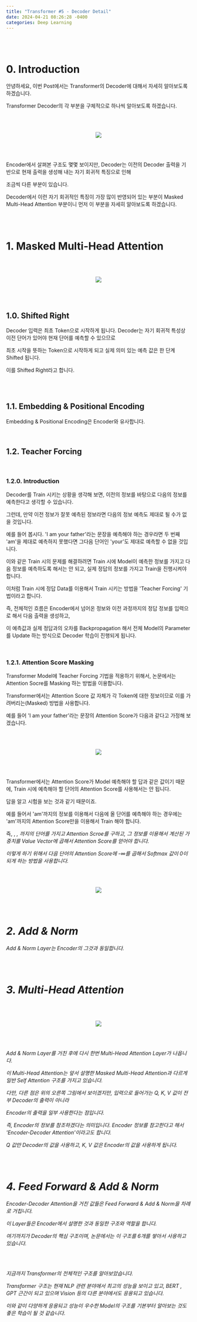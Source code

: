 ```yaml
---
title: "Transformer #5 - Decoder Detail"
date: 2024-04-21 08:26:28 -0400
categories: Deep Learning
---
```


<br>
<br>

# 0. Introduction

안녕하세요, 이번 Post에서는 Transformer의 Decoder에 대해서 자세히 알아보도록 하겠습니다.

Transformer Decoder의 각 부분을 구체적으로 하나씩 알아보도록 하겠습니다.

<br>
<br>

<p align="center">
  <img src="/assets/Transformer/37.png">
</p>

<br>
<br>

Encoder에서 살펴본 구조도 몇몇 보이지만, Decoder는 이전의 Decoder 출력을 기반으로 현재 출력을 생성해 내는 자기 회귀적 특징으로 인해

조금씩 다른 부분이 있습니다.

Decoder에서 이런 자기 회귀적인 특징이 가장 많이 반영되어 있는 부분이 Masked Multi-Head Attention 부분이니 먼저 이 부분을 자세히 알아보도록 하겠습니다.

<br>
<br>

# 1. Masked Multi-Head Attention

<br>
<br>

<p align="center">
  <img src="/assets/Transformer/38.png">
</p>

<br>
<br>

## 1.0. Shifted Right

Decoder 입력은 최초 <SOS> Token으로 시작하게 됩니다. Decoder는 자기 회귀적 특성상 이전 단어가 있어야 현재 단어를 예측할 수 있으므로

최초 시작을 뜻하는 <SOS> Token으로 시작하게 되고 실제 의미 있는 예측 값은 한 단계 Shifted 됩니다.

이를 Shifted Right라고 합니다.

<br>
<br>

## 1.1. Embedding & Positional Encoding

Embedding & Positional Encoding은 Encoder와 유사합니다.

<br>

## 1.2. Teacher Forcing

<br>

### 1.2.0. Introduction

Decoder를 Train 시키는 상황을 생각해 보면, 이전의 정보를 바탕으로 다음의 정보를 예측한다고 생각할 수 있습니다.

그런데, 만약 이전 정보가 잘못 예측된 정보라면 다음의 정보 예측도 제대로 될 수가 없을 것입니다.

예를 들어 봅시다. 'I am your father'라는 문장을 예측해야 하는 경우라면 두 번째 'am'을 제대로 예측하지 못했다면 그다음 단어인 'your'도 제대로 예측할 수 없을 것입니다.

이와 같은 Train 시의 문제를 해결하려면 Train 시에 Model이 예측한 정보를 가지고 다음 정보를 예측하도록 해서는 안 되고, 실제 정답의 정보를 가지고 Train을 진행시켜야 합니다.

이처럼 Train 시에 정답 Data를 이용해서 Train 시키는 방법을 'Teacher Forcing' 기법이라고 합니다.

즉, 전체적인 흐름은 Encoder에서 넘어온 정보와 이전 과정까지의 정답 정보를 입력으로 해서 다음 출력을 생성하고,

이 예측값과 실제 정답과의 오차를 Backpropagation 해서 전체 Model의 Parameter를 Update 하는 방식으로 Decoder 학습이 진행되게 됩니다.

<br>

### 1.2.1. Attention Score Masking

Transformer Model에 Teacher Forcing 기법을 적용하기 위해서, 논문에서는 Attention Socre를 Masking 하는 방법을 이용합니다.

Transformer에서는 Attention Score 값 자체가 각 Token에 대한 정보이므로 이를 가려버리는(Masked) 방법을 사용합니다.

예를 들어 'I am your father'라는 문장의 Attention Score가 다음과 같다고 가정해 보겠습니다.

<br>
<br>

<p align="center">
  <img src="/assets/Transformer/39.png">
</p>

<br>
<br>

Transformer에서는 Attention Score가 Model 예측해야 할 답과 같은 값이기 때문에, Train 시에 예측해야 할 단어의 Attention Score를 사용해서는 안 됩니다.

답을 알고 시험을 보는 것과 같기 때문이죠.

예를 들어서 'am'까지의 정보를 이용해서 다음에 올 단어를 예측해야 하는 경우에는 'am'까지의 Attention Score만을 이용해서 Train 해야 합니다.

즉, <SOS> , <I> , <am>까지의 단어를 가지고 Attention Scroe를 구하고, 그 정보를 이용해서 계산된 가중치를 Value Vector에 곱해서 Attention Score를 얻어야 합니다.

이렇게 하기 위해서 다음 단어의 Attention Score에 -∞를 곱해서 Softmax 값이 0이 되게 하는 방법을 사용합니다.

<br>
<br>

<p align="center">
  <img src="/assets/Transformer/40.png">
</p>

<br>
<br>

# 2. Add & Norm

Add & Norm Layer는 Encoder의 그것과 동일합니다.

<br>
<br>

# 3. Multi-Head Attention

<br>
<br>

<p align="center">
  <img src="/assets/Transformer/41.png">
</p>

<br>
<br>

Add & Norm Layer를 거친 후에 다시 한번 Multi-Head Attention Layer가 나옵니다.

이 Multi-Head Attention는 앞서 설명한 Masked Multi-Head Attention과 다르게 일반 Self Attention 구조를 가지고 있습니다.

다만, 다른 점은 위의 오른쪽 그림에서 보이겠지만, 입력으로 들어가는 Q, K, V 값이 전부 Decoder의 출력이 아니라

Encoder의 출력을 일부 사용한다는 점입니다.

즉, Encoder의 정보를 참조하겠다는 의미입니다. Encoder 정보를 참고한다고 해서 'Encoder-Decoder Attention'이라고도 합니다.

Q 값만 Decoder의 값을 사용하고, K, V 값은 Encoder의 값을 사용하게 됩니다.

<br>
<br>

# 4. Feed Forward & Add & Norm

Encoder-Decoder Attention을 거친 값들은 Feed Forward & Add & Norm을 차례로 거칩니다.

이 Layer들은 Encoder에서 설명한 것과 동일한 구조와 역할을 합니다.

여기까지가 Decoder의 핵심 구조이며, 논문에서는 이 구조를 6개를 쌓아서 사용하고 있습니다.

<br>
<br>

지금까지 Transformer의 전체적인 구조를 알아보았습니다.

Transformer 구조는 현재 NLP 관련 분야에서 최고의 성능을 보이고 있고, BERT , GPT 근간이 되고 있으며 Vision 등의 다른 분야에서도 응용되고 있습니다. 

이와 같이 다양하게 응용되고 성능이 우수한 Model의 구조를 기본부터 알아보는 것도 좋은 학습이 될 것 같습니다.

